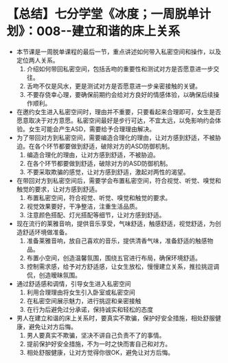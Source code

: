 # 【总结】七分学堂《冰度；一周脱单计划》：008--建立和谐的床上关系

-   本节课是一周脱单课程的最后一节，重点讲述如何带入私密空间和操作，以及定位两人关系。
    1.  介绍如何带回私密空间，包括舌吻的重要性和测试对方是否愿意进一步交往。
    2.  舌吻不仅是风水，更是测试对方是否愿意进一步亲密接触的关键。
    3.  不要存侥幸心理，要确保前期约会给对方良好的情感体验，以确保后续操作顺利。
-   在邀约女生进入私密空间时，理由并不重要，只要看起来合理即可，女生是否愿意取决于对方意愿。私密空间最好是步行可达，不宜太远，以免影响约会体验。女生可能会产生ASD，需要给予合理理由解决。
-   为了带回对方到私密空间，需要编造合理化的理由，让对方感到舒适，不被胁迫。在各个环节都要做到舒适，破除对方的ASD防御机制。
    1.  编造合理化的理由，让对方感到舒适，不被胁迫。
    2.  在各个环节都要做到舒适，破除对方的ASD防御机制。
    3.  不要采取欺骗的感觉，让对方感到舒适，激起对两性的渴望。
-   在带回对方到私密空间后，需要学会布置私密空间，符合视觉、听觉、嗅觉和触觉的要求，让对方感到舒适。
    1.  布置私密空间，符合视觉、听觉、嗅觉和触觉的要求。
    2.  视觉效果要好，干净整洁，注重生活品质。
    3.  注意颜色搭配、灯光搭配等细节，让对方感到舒适。
-   现在流行的莱雅音响，提供音乐享受，气味舒适，触感舒适，视觉舒适，为创造舒适环境做准备。
    1.  准备莱雅音响，放自己喜欢的音乐，提供清香气味，准备舒适的触感物品。
    2.  布置小空间，创造温馨氛围，围绕五官进行布局，确保环境舒适。
    3.  控制需求感，给予对方舒适感，让女生放松，慢慢建立关系，推拉挑逗调侃，创造暧昧氛围。
-   通过舒适感和调情，引导女生进入私密空间
    1.  利用合理理由将女生引入卧室或私密空间
    2.  在私密空间展示魅力，进行挑逗和亲密接触
    3.  在行为后避免过分承诺，保持诚实和轻松的态度
-   男人在建立和谐的床上关系时，要真实不欺骗，保护好安全措施，相处舒服健康，避免让对方后悔。
    1.  男人要真实不欺骗，坚决不讲自己负责不了的事情。
    2.  提前保护好安全措施，不为一时之快而害自己和对方。
    3.  相处舒服健康，让对方觉得你很OK，避免让对方后悔。